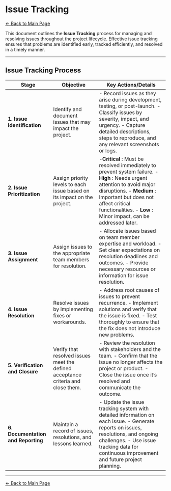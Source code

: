 # **Issue Tracking**

[← Back to Main Page](../index.md)

This document outlines the **Issue Tracking** process for managing and resolving issues throughout the project lifecycle. Effective issue tracking ensures that problems are identified early, tracked efficiently, and resolved in a timely manner.

---

## **Issue Tracking Process**

| **Stage**                          | **Objective**                                                              | **Key Actions/Details**                                                                                                                                                                                                                                                               |
| ---------------------------------------- | -------------------------------------------------------------------------------- | ------------------------------------------------------------------------------------------------------------------------------------------------------------------------------------------------------------------------------------------------------------------------------------------- |
| **1. Issue Identification**        | Identify and document issues that may impact the project.                        | - Record issues as they arise during development, testing, or post-launch.  - Classify issues by severity, impact, and urgency.  - Capture detailed descriptions, steps to reproduce, and any relevant screenshots or logs.                                                                 |
| **2. Issue Prioritization**        | Assign priority levels to each issue based on its impact on the project.         | -**Critical** : Must be resolved immediately to prevent system failure.  - **High** : Needs urgent attention to avoid major disruptions.  - **Medium** : Important but does not affect critical functionalities.  - **Low** : Minor impact, can be addressed later. |
| **3. Issue Assignment**            | Assign issues to the appropriate team members for resolution.                    | - Allocate issues based on team member expertise and workload.  - Set clear expectations on resolution deadlines and outcomes.  - Provide necessary resources or information for issue resolution.                                                                                          |
| **4. Issue Resolution**            | Resolve issues by implementing fixes or workarounds.                             | - Address root causes of issues to prevent recurrence.  - Implement solutions and verify that the issue is fixed.  - Test thoroughly to ensure that the fix does not introduce new problems.                                                                                                |
| **5. Verification and Closure**    | Verify that resolved issues meet the defined acceptance criteria and close them. | - Review the resolution with stakeholders and the team.  - Confirm that the issue no longer affects the project or product.  - Close the issue once it’s resolved and communicate the outcome.                                                                                             |
| **6. Documentation and Reporting** | Maintain a record of issues, resolutions, and lessons learned.                   | - Update the issue tracking system with detailed information on each issue.  - Generate reports on issues, resolutions, and ongoing challenges.  - Use issue tracking data for continuous improvement and future project planning.                                                          |

---

[← Back to Main Page](../index.md)
